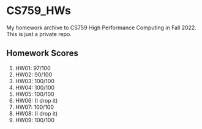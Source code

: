 # CS759_HWs
My homework archive to CS759 High Performance Computing in Fall 2022. This is just a private repo.

## Homework Scores
1. HW01: 97/100
2. HW02: 90/100
3. HW03: 100/100
4. HW04: 100/100
5. HW05: 100/100
6. HW06: (I drop it)
7. HW07: 100/100
8. HW08: (I drop it)
9. HW09: 100/100
